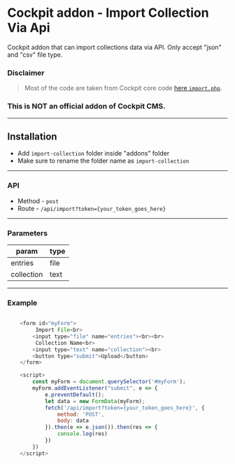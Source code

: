 # Cockpit addon - Import Collection Via Api

Cockpit addon that can import collections data via API. Only accept "json" and "csv" file type.

### Disclaimer 
> Most of the code are taken from Cockpit core code [here `import.php`](https://github.com/agentejo/cockpit/blob/b0a2350b099d686b81e9c1b48fffef8845b85939/modules/Collections/Controller/Import.php#L28). 

### This is NOT an official addon of Cockpit CMS.

--------

## Installation

- Add `import-collection` folder inside "addons" folder
- Make sure to rename the folder name as `import-collection`


--------

### API

- Method - `post`
- Route - `/api/import?token={your_token_goes_here}`

--------

### Parameters

| param      | type      |
| ---------- | --------- |
| entries    | file      |
| collection | text      |

--------

### Example
```javascript

    <form id="myForm">
         Import File<br>
        <input type="file" name="entries"><br><br>
         Collection Name<br>
        <input type="text" name="collection"><br>
        <button type="submit">Upload</button>
    </form>

    <script>
        const myForm = document.querySelector('#myForm');
        myForm.addEventListener("submit", e => {
            e.preventDefault();
            let data = new FormData(myForm);
            fetch('/api/import?token={your_token_goes_here}', {
                method: 'POST',
                body: data
            }).then(e => e.json()).then(res => {
                console.log(res)
            })
        })
    </script>
    
```
